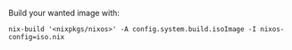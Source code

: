 Build your wanted image with:
```
nix-build '<nixpkgs/nixos>' -A config.system.build.isoImage -I nixos-config=iso.nix
```
